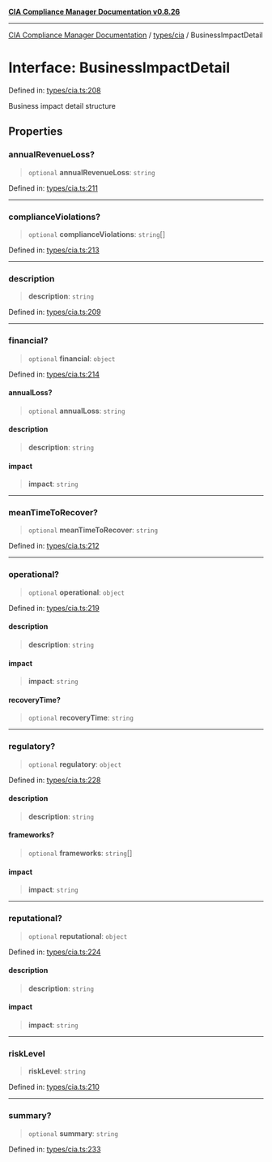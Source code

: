 [**CIA Compliance Manager Documentation v0.8.26**](../../../README.md)

***

[CIA Compliance Manager Documentation](../../../modules.md) / [types/cia](../README.md) / BusinessImpactDetail

# Interface: BusinessImpactDetail

Defined in: [types/cia.ts:208](https://github.com/Hack23/cia-compliance-manager/blob/168f1311621722afef33b264085d8ac99d4a3213/src/types/cia.ts#L208)

Business impact detail structure

## Properties

### annualRevenueLoss?

> `optional` **annualRevenueLoss**: `string`

Defined in: [types/cia.ts:211](https://github.com/Hack23/cia-compliance-manager/blob/168f1311621722afef33b264085d8ac99d4a3213/src/types/cia.ts#L211)

***

### complianceViolations?

> `optional` **complianceViolations**: `string`[]

Defined in: [types/cia.ts:213](https://github.com/Hack23/cia-compliance-manager/blob/168f1311621722afef33b264085d8ac99d4a3213/src/types/cia.ts#L213)

***

### description

> **description**: `string`

Defined in: [types/cia.ts:209](https://github.com/Hack23/cia-compliance-manager/blob/168f1311621722afef33b264085d8ac99d4a3213/src/types/cia.ts#L209)

***

### financial?

> `optional` **financial**: `object`

Defined in: [types/cia.ts:214](https://github.com/Hack23/cia-compliance-manager/blob/168f1311621722afef33b264085d8ac99d4a3213/src/types/cia.ts#L214)

#### annualLoss?

> `optional` **annualLoss**: `string`

#### description

> **description**: `string`

#### impact

> **impact**: `string`

***

### meanTimeToRecover?

> `optional` **meanTimeToRecover**: `string`

Defined in: [types/cia.ts:212](https://github.com/Hack23/cia-compliance-manager/blob/168f1311621722afef33b264085d8ac99d4a3213/src/types/cia.ts#L212)

***

### operational?

> `optional` **operational**: `object`

Defined in: [types/cia.ts:219](https://github.com/Hack23/cia-compliance-manager/blob/168f1311621722afef33b264085d8ac99d4a3213/src/types/cia.ts#L219)

#### description

> **description**: `string`

#### impact

> **impact**: `string`

#### recoveryTime?

> `optional` **recoveryTime**: `string`

***

### regulatory?

> `optional` **regulatory**: `object`

Defined in: [types/cia.ts:228](https://github.com/Hack23/cia-compliance-manager/blob/168f1311621722afef33b264085d8ac99d4a3213/src/types/cia.ts#L228)

#### description

> **description**: `string`

#### frameworks?

> `optional` **frameworks**: `string`[]

#### impact

> **impact**: `string`

***

### reputational?

> `optional` **reputational**: `object`

Defined in: [types/cia.ts:224](https://github.com/Hack23/cia-compliance-manager/blob/168f1311621722afef33b264085d8ac99d4a3213/src/types/cia.ts#L224)

#### description

> **description**: `string`

#### impact

> **impact**: `string`

***

### riskLevel

> **riskLevel**: `string`

Defined in: [types/cia.ts:210](https://github.com/Hack23/cia-compliance-manager/blob/168f1311621722afef33b264085d8ac99d4a3213/src/types/cia.ts#L210)

***

### summary?

> `optional` **summary**: `string`

Defined in: [types/cia.ts:233](https://github.com/Hack23/cia-compliance-manager/blob/168f1311621722afef33b264085d8ac99d4a3213/src/types/cia.ts#L233)
